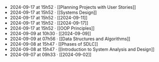 - 2024-09-17 at 15h52 · [[Planning Projects with User Stories]]
- 2024-09-17 at 15h52 · [[Systems Design]]
- 2024-09-17 at 15h52 · [[2024-09-11]]
- 2024-09-17 at 15h52 · [[2024-09-17]]
- 2024-09-17 at 15h52 · [[OOP Principles]]
- 2024-09-09 at 10h30 · [[2024-09-09]]
- 2024-09-09 at 07h56 · [[Data Structures and Algorithms]]
- 2024-09-08 at 15h47 · [[Phases of SDLC]]
- 2024-09-08 at 15h47 · [[Introduction to System Analysis and Design]]
- 2024-09-07 at 09h33 · [[2024-09-02]]
